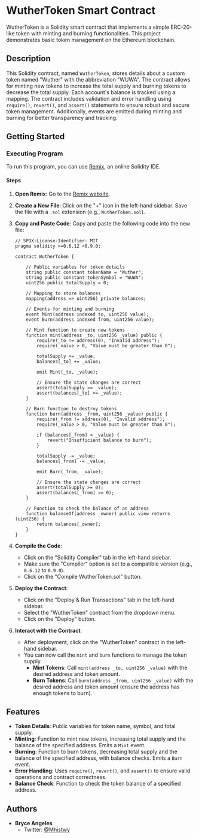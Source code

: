 # WutherToken Smart Contract

WutherToken is a Solidity smart contract that implements a simple ERC-20-like token with minting and burning functionalities. This project demonstrates basic token management on the Ethereum blockchain.

## Description

This Solidity contract, named `WutherToken`, stores details about a custom token named "Wuther" with the abbreviation "WUWA". The contract allows for minting new tokens to increase the total supply and burning tokens to decrease the total supply. Each account's balance is tracked using a mapping. The contract includes validation and error handling using `require()`, `revert()`, and `assert()` statements to ensure robust and secure token management. Additionally, events are emitted during minting and burning for better transparency and tracking.

## Getting Started

### Executing Program

To run this program, you can use [Remix](https://remix.ethereum.org/), an online Solidity IDE.

#### Steps

1. **Open Remix**: Go to the [Remix website](https://remix.ethereum.org/).
2. **Create a New File**: Click on the "+" icon in the left-hand sidebar. Save the file with a `.sol` extension (e.g., `WutherToken.sol`).
3. **Copy and Paste Code**: Copy and paste the following code into the new file:

    ```solidity
    // SPDX-License-Identifier: MIT
    pragma solidity >=0.6.12 <0.9.0;

    contract WutherToken {

        // Public variables for token details
        string public constant tokenName = "Wuther";
        string public constant tokenSymbol = "WUWA";
        uint256 public totalSupply = 0;

        // Mapping to store balances
        mapping(address => uint256) private balances;

        // Events for minting and burning
        event Mint(address indexed to, uint256 value);
        event Burn(address indexed from, uint256 value);

        // Mint function to create new tokens
        function mint(address _to, uint256 _value) public {
            require(_to != address(0), "Invalid address");
            require(_value > 0, "Value must be greater than 0");

            totalSupply += _value;
            balances[_to] += _value;

            emit Mint(_to, _value);

            // Ensure the state changes are correct
            assert(totalSupply >= _value);
            assert(balances[_to] >= _value);
        }

        // Burn function to destroy tokens
        function burn(address _from, uint256 _value) public {
            require(_from != address(0), "Invalid address");
            require(_value > 0, "Value must be greater than 0");

            if (balances[_from] < _value) {
                revert("Insufficient balance to burn");
            }

            totalSupply -= _value;
            balances[_from] -= _value;

            emit Burn(_from, _value);

            // Ensure the state changes are correct
            assert(totalSupply >= 0);
            assert(balances[_from] >= 0);
        }

        // Function to check the balance of an address
        function balanceOf(address _owner) public view returns (uint256) {
            return balances[_owner];
        }
    }
    ```

4. **Compile the Code**:
    - Click on the "Solidity Compiler" tab in the left-hand sidebar.
    - Make sure the "Compiler" option is set to a compatible version (e.g., `0.6.12` to `0.9.0`).
    - Click on the "Compile WutherToken.sol" button.

5. **Deploy the Contract**:
    - Click on the "Deploy & Run Transactions" tab in the left-hand sidebar.
    - Select the "WutherToken" contract from the dropdown menu.
    - Click on the "Deploy" button.

6. **Interact with the Contract**:
    - After deployment, click on the "WutherToken" contract in the left-hand sidebar.
    - You can now call the `mint` and `burn` functions to manage the token supply.
        - **Mint Tokens**: Call `mint(address _to, uint256 _value)` with the desired address and token amount.
        - **Burn Tokens**: Call `burn(address _from, uint256 _value)` with the desired address and token amount (ensure the address has enough tokens to burn).

## Features

- **Token Details**: Public variables for token name, symbol, and total supply.
- **Minting**: Function to mint new tokens, increasing total supply and the balance of the specified address. Emits a `Mint` event.
- **Burning**: Function to burn tokens, decreasing total supply and the balance of the specified address, with balance checks. Emits a `Burn` event.
- **Error Handling**: Uses `require()`, `revert()`, and `assert()` to ensure valid operations and contract correctness.
- **Balance Check**: Function to check the token balance of a specified address.

## Authors

- **Bryce Angeles**
    - Twitter: [@Mhistwy](https://twitter.com/nchlsangls)

